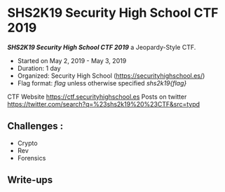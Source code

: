 # SHS2K19 Security High School CTF 2019

***SHS2K19 Security High School CTF 2019***  a Jeopardy-Style CTF.
* Started on May 2, 2019 - May 3, 2019
* Duration: 1 day
* Organized: Security High School (https://securityhighschool.es/)
* Flag format: *flag* unless otherwise specified *shs2k19{flag}*

CTF Website https://ctf.securityhighschool.es
Posts on twitter https://twitter.com/search?q=%23shs2k19%20%23CTF&src=typd

## Challenges :

* Crypto
* Rev
* Forensics

## Write-ups
